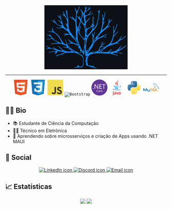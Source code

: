 <div align="center">
  <img src="resources/logo-extended.png" height="200em">
</div>

---
<div align="center">
  <code><img width="50" src="https://github.com/devicons/devicon/blob/master/icons/html5/html5-original.svg" title="HTML5" alt="HTML5"/></code>
  <code><img width="50" src="https://github.com/devicons/devicon/blob/master/icons/css3/css3-original.svg" title="CSS3" alt="CSS3"/></code>
  <code><img width="50" src="https://github.com/devicons/devicon/blob/master/icons/javascript/javascript-original.svg" title="JavaScript" alt="JavaScript"/></code>
  <code><img width="50" src="https://user-images.githubusercontent.com/25181517/183898054-b3d693d4-dafb-4808-a509-bab54cf5de34.png" alt="Bootstrap" title="Bootstrap"/></code>
  <code><img width="50" src="https://github.com/devicons/devicon/blob/master/icons/dotnetcore/dotnetcore-original.svg" title=".NET Core" alt=".NET Core"/></code>
  <code><img width="50" src="https://github.com/devicons/devicon/blob/master/icons/java/java-original-wordmark.svg" title="Java" alt="Java"/></code>
  <code><img width="50" src="https://github.com/devicons/devicon/blob/master/icons/python/python-original.svg" title="Python" alt="Python"/></code>
  <code><img width="50" src="https://github.com/devicons/devicon/blob/master/icons/mysql/mysql-original-wordmark.svg" title="SQL" alt="SQL"/></code>
</div>

## 👨‍💻 Bio
- 📚 Estudante de Ciência da Computação
- 👨‍🔧 Técnico em Eletrônica
- 📘 Aprendendo sobre microsserviços e criação de Apps usando .NET MAUI

## 📱 Social
<div id="social" align="center">
  <a href="https://www.linkedin.com/in/mateus-silva-7b9796211/" target="_blank">
    <img src="https://raw.githubusercontent.com/maurodesouza/profile-readme-generator/master/src/assets/icons/social/linkedin/default.svg" width="52" height="40em" alt="LinkedIn icon">
  </a>
  <a href="https://Discordapp.com/users/822921407016861717" target="_blank">
    <img src="https://raw.githubusercontent.com/maurodesouza/profile-readme-generator/master/src/assets/icons/social/discord/default.svg" width="52" height="40em" alt="Discord icon">
  </a>
  <a href="mailto:trabalhomateusjs521@gmail.com" target="_blank">
    <img src="https://raw.githubusercontent.com/maurodesouza/profile-readme-generator/master/src/assets/icons/social/gmail/default.svg" width="52" height="40em" alt="Email icon">
  </a>
</div>

## 📈 Estatísticas
<div align="center">
  <img height="200em" src="https://github-readme-stats.vercel.app/api?username=MateusjsSilva&show_icons=true&theme=github_dark_dimmed&count_private=true" />
  <img height="200em" src="https://github-readme-stats.vercel.app/api/top-langs/?username=MateusjsSilva&show_icons=true&theme=github_dark_dimmed&count_private=true"/>
</div>

